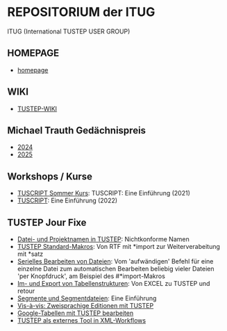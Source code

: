 # REPOSITORIUM der ITUG 
ITUG (International TUSTEP USER GROUP)

## HOMEPAGE 
* [homepage](https://itug.github.io/homepage/)

## WIKI

* [TUSTEP-WIKI](https://wiki.itug.de/doku.php)

## Michael Trauth Gedächnispreis 

* [2024](https://github.com/chsonder/tustep/tree/main/michael_trauth_gedaechtnispreis/2024_neustadt)
* [2025](https://github.com/ITUG/mtr_preisaufgabe_2025)

## Workshops / Kurse
* [TUSCRIPT Sommer Kurs](https://itug.github.io/TUSCRIPT/): TUSCRIPT: Eine Einführung (2021)
* [TUSCRIPT](https://itug.github.io/ITUG2022_workshop/): Eine Einführung (2022)

## TUSTEP Jour Fixe
* [Datei- und Projektnamen in TUSTEP](https://itug.github.io/ITUGJF02/): Nichtkonforme Namen
* [TUSTEP Standard-Makros](https://itug.github.io/ITUGJF03/): Von RTF mit *import zur Weiterverabeitung mit *satz
* [Serielles Bearbeiten von Dateien](https://itug.github.io/homepage/pages/documents/2021_05_26_HW_Bartz_ITUG-JF.pdf): Vom 'aufwändigen' Befehl für eine einzelne Datei zum automatischen Bearbeiten beliebig vieler Dateien 'per Knopfdruck', am Beispiel des #*import-Makros
* [Im- und Export von Tabellenstrukturen](https://itug.github.io/ITUGJF05/): Von EXCEL zu TUSTEP und retour
* [Segmente und Segmentdateien](https://itug.github.io/ITUGJF06/): Eine Einführung
* [Vis-à-vis: Zweisprachige Editionen mit TUSTEP](https://github.com/ITUG/ITUGJF08)
* [Google-Tabellen mit TUSTEP bearbeiten](https://itug.github.io/ITUGJF11/)
* [TUSTEP als externes Tool in XML-Workflows](https://itug.github.io/ITUGJF12/)
